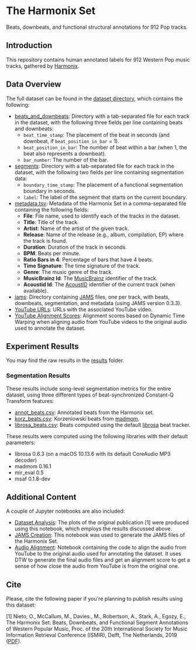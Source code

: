 # The Harmonix Set

Beats, downbeats, and functional structural annotations for 912 Pop tracks.

## Introduction

This repository contains human annotated labels for 912 Western Pop music tracks, gathered by [Harmonix](https://www.harmonixmusic.com/games).

## Data Overview

The full dataset can be found in the [dataset directory](https://github.com/urinieto/harmonixset/tree/master/dataset), which contains the following:

* [beats_and_downbeats](https://github.com/urinieto/harmonixset/tree/master/dataset/beats_and_downbeats): Directory with a tab-separated file for each track in the dataset, with the following three fields per line containing beats and downbeats: 
    - `beat_time_stamp`: The placement of the beat in seconds (and downbeat, if `beat_position_in_bar` = 1).
    - `beat_position_in_bar`: The number of beat within a bar (when 1, the beat also represents a downbeat).
    - `bar_number`: The number of the bar.
* [segments](https://github.com/urinieto/harmonixset/tree/master/dataset/segments): Directory with a tab-separated file for each track in the dataset, with the following two fields per line containing segmentation data:
    - `boundary_time_stamp`: The placement of a functional segmentation boundary in seconds.
    - `label`: The label of the segment that starts on the current boundary.
* [metadata.tsv](https://github.com/urinieto/harmonixset/blob/master/dataset/metadata.csv): Metadata of the Harmonix Set in a comma-separated file containing the following fields:
    - **File**: File name, used to identify each of the tracks in the dataset.
    - **Title**: Title of the track.
    - **Artist**: Name of the artist of the given track.
    - **Release**: Name of the release (e.g., album, compilation, EP) where the track is found.
    - **Duration**: Duration of the track in seconds.
    - **BPM**: Beats per minute.
    - **Ratio Bars in 4**: Percentage of bars that have 4 beats.
    - **Time Signature**: The time signature of the track.
    - **Genre**: The music genre of the track.
    - **MusicBrainz Id**: The [MusicBrainz](https://musicbrainz.org/) identifier of the track.
    - **Acoustid Id**: The [AcoustID](https://acoustid.org/) identifier of the current track (when available).
* [jams](https://github.com/urinieto/harmonixset/tree/master/dataset/jams): Directory containing [JAMS](https://github.com/marl/jams/) files, one per track, with beats, downbeats, segmentation, and metadata (using JAMS version 0.3.3).
* [YouTube URLs](https://github.com/urinieto/harmonixset/blob/master/dataset/youtube_urls.csv): URLs with the associated YouTube video.
* [YouTube Alignment Scores](https://github.com/urinieto/harmonixset/blob/master/dataset/youtube_alignment_scores.csv): Alignment scores based on Dynamic Time Warping when aligning audio from YouTube videos to the original audio used to annotate the dataset.

## Experiment Results

You may find the raw results in the [results](https://github.com/urinieto/harmonixset/tree/master/results/) folder.

### Segmentation Results

These results include song-level segmentation metrics for the entire dataset, using three different types of beat-synchronized Constant-Q Transform features:

* [annot_beats.csv](https://github.com/urinieto/harmonixset/blob/master/results/segmentation/annot_beats.csv): Annotated beats from the Harmonix set.
* [korz_beats.csv](https://github.com/urinieto/harmonixset/blob/master/results/segmentation/korz_beats.csv): Korzeniowski beats from [madmom](https://github.com/CPJKU/madmom).
* [librosa_beats.csv](https://github.com/urinieto/harmonixset/blob/master/results/segmentation/librosa_beats.csv): Beats computed using the default [librosa](https://github.com/librosa/librosa) beat tracker.

These results were computed using the following libraries with their default parameters:

* librosa 0.6.3 (on a macOS 10.13.6 with its default CoreAudio MP3 decoder)
* madmom 0.16.1
* mir\_eval 0.5
* msaf 0.1.8-dev

## Additional Content

A couple of Jupyter notebooks are also included:

* [Dataset Analysis](https://github.com/urinieto/harmonixset/blob/master/notebooks/Dataset%20Analysis.ipynb): The plots of the original publication [1] were produced using this notebook, which employs the results discussed above.
* [JAMS Creation](https://github.com/urinieto/harmonixset/blob/master/notebooks/JAMS%20Creation.ipynb): This notebook was used to generate the JAMS files of the Harmonix Set.
* [Audio Alignment](https://github.com/urinieto/harmonixset/blob/master/notebooks/Audio%20Alignment.ipynb): Notebook containing the code to align the audio from YouTube to the original audio used for annotating the dataset. It uses DTW to generate the final audio files and get an alignment score to get a sense of how close the audio from YouTube is from the original one.



## Cite

Please, cite the following paper if you're planning to publish results using this dataset:

[1] Nieto, O., McCallum, M., Davies., M., Robertson, A., Stark, A., Egozy, E., The Harmonix Set: Beats, Downbeats, and Functional Segment Annotations of Western Popular Music, Proc. of the 20th International Society for Music Information Retrieval Conference (ISMIR), Delft, The Netherlands, 2019 ([PDF](https://ccrma.stanford.edu/~urinieto/MARL/publications/ISMIR2019-Nieto-Harmonix.pdf)).
